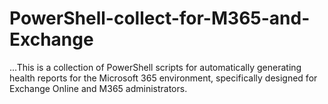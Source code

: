 # PowerShell-collect-for-M365-and-Exchange
...This is a collection of PowerShell scripts for automatically generating health reports for the Microsoft 365 environment, specifically designed for Exchange Online and M365 administrators.
